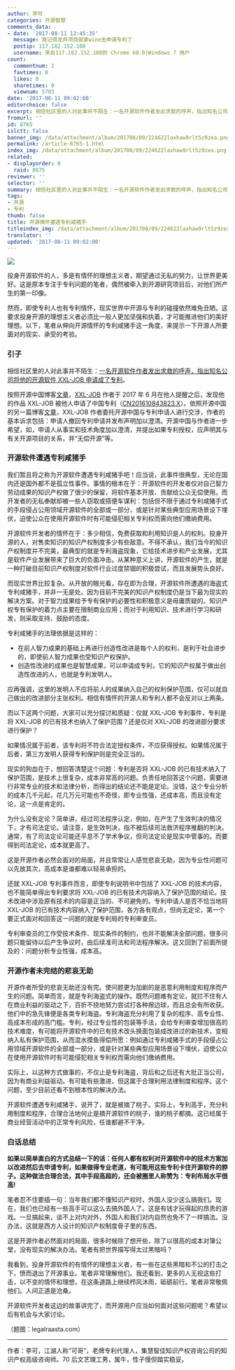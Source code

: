```yaml
---
author: 李可
categories: 开源智慧
comments_data:
- date: '2017-08-11 12:45:35'
  message: 我记得龙井项目就拿wine去申请专利了
  postip: 117.182.152.108
  username: 来自117.182.152.108的 Chrome 60.0|Windows 7 用户
count:
  commentnum: 1
  favtimes: 0
  likes: 0
  sharetimes: 0
  viewnum: 5703
date: '2017-08-11 09:02:00'
editorchoice: false
excerpt: 相信社区里的人对此事并不陌生：一名开源软件作者发出求救的呼声，指出知名公司将他的开源软件 XXL-JOB 申请成了专利。我们暂且将之称为开源软件遭遇专利咸猪手吧！应当说，此事件很典型。
fromurl: ''
id: 8765
islctt: false
banner_img: /data/attachment/album/201708/09/224622laxhaw9rlt5z9zea.png
permalink: /article-8765-1.html
index_img: /data/attachment/album/201708/09/224622laxhaw9rlt5z9zea.png
related:
- displayorder: 0
  raid: 8875
reviewer: ''
selector: ''
summary: 相信社区里的人对此事并不陌生：一名开源软件作者发出求救的呼声，指出知名公司将他的开源软件 XXL-JOB 申请成了专利。我们暂且将之称为开源软件遭遇专利咸猪手吧！应当说，此事件很典型。
tags:
- 开源
- 专利
thumb: false
title: 开源情怀遭遇专利咸猪手
titleindex_img: /data/attachment/album/201708/09/224622laxhaw9rlt5z9zea.png
translator: ''
updated: '2017-08-11 09:02:00'
---
```


![](/data/attachment/album/201708/09/224622laxhaw9rlt5z9zea.png)


投身开源软件的人，多是有情怀的理想主义者，期望通过无私的努力，让世界更美好。这是原本专注于专利问题的笔者，偶然被牵入到开源研究项目后，对他们所产生的第一印像。


然而，即使专利人也有专利情怀，现实世界中开源与专利的碰撞依然难免丑陋。这要求投身开源的理想主义者必须比一般人更加坚强和执着，才可能推进他们的美好理想。以下，笔者从伸向开源情怀的专利咸猪手这一角度，来提示一下开源人所要面对的现实、承受的考验。


### 引子


相信社区里的人对此事并不陌生：[一名开源软件作者发出求救的呼声，指出知名公司将他的开源软件 XXL-JOB 申请成了专利](https://my.oschina.net/xuxueli/blog/918201)。


按照开源中国博客[文章](https://my.oschina.net/xuxueli/blog/918201)，[XXL-JOB](https://github.com/xuxueli/xxl-job) 作者于 2017 年 6 月在他人提醒之后，发现他的作品 XXL-JOB 被他人申请了中国专利（[CN201610843823.X](https://patents.google.com/patent/CN106648845A/zh)）。依照开源中国的另一篇博客[文章](https://my.oschina.net/javayou/blog/918941)，XXL-JOB 作者委托开源中国与专利申请人进行交涉，作者的基本诉求包括：申请人撤回专利申请并发布声明加以澄清。开源中国与作者进一步希望，如，申请人从事实和技术角度加以澄清，并提出如果专利授权，应声明其与有关开源项目的关系，并“无偿开源”等。


### 开源软件遭遇专利咸猪手


我们暂且将之称为开源软件遭遇专利咸猪手吧！应当说，此事件很典型，无论在国内还是国外都不是孤立性事件。事情的根本在于：开源软件的开发者仅对自己智力劳动成果的知识产权做了很少的保留，将软件基本开放、贡献给公众无偿使用。而开发者的无私奉献却被一些人窃取或搭便车谋利：包括但不限于通过专利咸猪手式的手段侵占公用领域开源软件的全部或一部分，或是针对某些典型应用场景设下埋伏，迫使公众在使用开源软件时有可能侵犯相关专利权而需向他们缴纳费用。


开源软件开发者的情怀在于：多少相信，免费获取和利用知识是人的权利。投身开源的人，对售卖知识的知识产权制度多少有些敌意。不得不承认，我们当今的知识产权制度并不完美，最典型的就是专利海盗现象，它给技术进步和产业发展，尤其是软件产业发展带来了巨大的负面冲击。从某种意义上讲，开源软件的产生，就是一种打破目前知识产权制度对软件行业过度禁锢的积极尝试，而且发展势头良好。


而现实世界比较复杂。从开放的眼光看，存在即为合理，开源软件所遭遇的海盗式专利咸猪手，并非一无是处。因为目前不完美的知识产权制度仍是当下最为现实的解决方案。对于智力成果给予专有保护的必要性和积极意义是毋庸质疑的。知识产权专有保护的着力点主要在限制商业应用；而对于利用知识、技术进行学习和研发，则采取支持、鼓励的态度。


专利咸猪手的法理依据是这样的：


* 在前人智力成果的基础上再进行创造性改进是每个人的权利，是利于社会进步的，即使前人智力成果也受知识产权保护。
* 创造性改进的成果也是智慧成果，可以申请成专利，它的知识产权属于做出创造性改进的人，也就是专利发明人。


应再强调，这里的发明人不应将前人的成果纳入自己的权利保护范围，仅可以就自己做出的改进部分主张权利。相信有情怀的开源人和专利人都不会反对以上两条。


而以下这两个问题，大家可以充分探讨和质疑：仅就 XXL-JOB 专利事件，专利是将 XXL-JOB 的已有技术也纳入了保护范围？还是仅对 XXL-JOB 的改进部分要求进行保护？


如果情况属于前者，该专利将不符合法定授权条件，不应获得授权。如果情况属于后者，第三方发明人获得专利保护则是完全正当的。


现实的狗血在于，想回答清楚这个问题：专利是否将 XXL-JOB 的已有技术纳入了保护范围，是技术上很复杂，成本非常高的问题。负责任地回答这个问题，需要进行非常专业的技术和法律分析，而得出的结论还不能是定论。没错，这个专业分析的成本几千元起，花几万元可能也不奇怪，即专业性强，还成本高，而且没有定论，这一点是肯定的。


为什么没有定论？简单讲，经过司法程序认定，例如，在产生了生效判决的情况下，才有司法定论。请注意，是生效判决，指不被后续司法救济程序推翻的判决。通常，有了司法定论可能还平息不了学术争议，但司法定论是现实中管事的。而要得到司法定论，成本就更高了。


这是开源作者必然会面对的局面，并且常常让人感觉悲哀无助，因为专业性问题可以先放其次，高成本是谁都难以轻易承担的。


还就 XXL-JOB 专利事件而言，即使专利说明书中包括了 XXL-JOB 的技术内容，也不能简单得出专利要求将 XXL-JOB 的已有技术内容纳入了保护范围的结论。技术改进中涉及原有技术的内容是正当的、不可避免的。专利申请人是否不恰当地将 XXL-JOB 的已有技术内容纳入了保护范围，各方各有观点，但尚无定论，第一个要正式面对和回答这一问题的就是专利局的专利审查员。


专利审查员的工作受技术条件、现实条件的制约，也并不能解决全部问题。很多问题只能留待以后产生争议时，由后续准司法和司法程序解决。这又回到了前面所提及的：问题分析专业性强，成本高。


### 开源作者未完结的悲哀无助


开源作者所受的悲哀无助还没有完。使问题更为加剧的是恶意利用制度和程序而产生的问题。简单而言，就是专利海盗式的操作。既然问题难有定论，就拦不住有人在商业利益的驱动之下，百折不挠地努力尝试打各种擦边球，而且总会有所收获。他们中的急先锋便是各类专利海盗。专利海盗充分利用了复杂的程序、高专业性、高成本形成的高门槛。专利，经过专业性的包装等手法，会给专利审查增加很高的技术难度，有可能将开源软件中的已有技术改头换面包装成改进过的新技术，变相纳入私有保护范围，从而混水摸鱼得偿所愿：例如通过专利咸猪手式的手段侵占公用领域开源软件的全部或一部分，或是针对某些典型应用场景设下埋伏，迫使公众在使用开源软件时有可能侵犯相关专利权而需向他们缴纳费用。


实际上，以这种方式做事的，不仅止是专利海盗，背后和之后还有大批正当公司，因为有商业利益驱动。有可能有些激进，但这属于合理利用法律制度和程序。这个问题，至少目前还看不到根本性的解决办法。


开源软件遭遇专利咸猪手，说开了，就是被摘了桃子。实际上，专利高手，充分利用制度和程序，合理合法地何止是摘开源软件的桃子，谁的桃子都摘。这已经属于商业经营活动中的正常专利风险，任谁都避不干净。


### 白话总结


**如果以简单直白的方式总结一下的话：任何人都有权利对开源软件中的技术方案加以改进然后去申请专利，如果做得专业老道，有可能用这些专利卡住开源软件的脖子。这种做法合理合法，其中手段高超的，还会被圈里人称赞为：专利布局水平很高!**


笔者忍不住要插一句：当年我们都不懂知识产权时，外国人没少这么搞我们。现在，我们也已经有一些高手可以这么去搞外国人了。这是有钱才玩得起的昂贵的游戏。一旦搞起来，谈不上对内对外，外国人和我们对内自然也免不了一样搞法。没办法，这就是西方人设计的知识产权制度骨子里的东西。


这是开源作者必然面对的局面，很多时候除了想开些，除了以很高的成本对簿公堂，没有现实的解决办法。笔者有把世界描写得太过黑暗吗？


我看到，投身开源软件的有情怀的理想主义者，有一些在这些黑暗和不公的打击之下，愤而退出了开源事业。笔者非常理解他们。我还看到，更多的人无视这些打击，以不变的情怀和理想，在这条道路上继续栉风沐雨，砥砺前行。笔者非常敬佩他们。人间正道是沧桑。


开源软件开发者这边的故事讲完了，而开源用户应当如何面对这些问题呢？希望以后有机会与大家讨论。


（题图：legalraasta.com）




---


作者：李可，江湖人称“可哥”，老牌专利代理人，集慧智佳知识产权咨询公司的知识产权高级咨询师。70 后文艺理工男，属牛，性子慢但踏实稳妥。